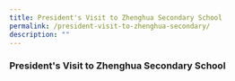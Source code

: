 ```yaml
---
title: President's Visit to Zhenghua Secondary School
permalink: /president-visit-to-zhenghua-secondary/
description: ""
---
```

### President's Visit to Zhenghua Secondary School